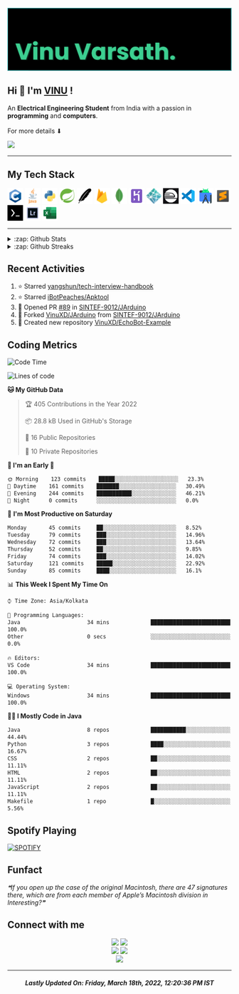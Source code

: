 [![banner](https://raw.githubusercontent.com/VinuXD/VinuXD/master/assets/banner.png)](https://vinuxd.github.io)

## **Hi 👋 I'm [VINU](https://vinuxd.github.io) !**

An **Electrical Engineering Student** from India with a passion in **programming** and **computers**.
<br/> <br/> For more details ⬇

<a href="https://VinuXD.github.io"><img src="https://img.shields.io/badge/website-000000?style=for-the-badge"></a>

---

## My Tech Stack

<div class="langs">

<img alt="C" width="35px" src="https://raw.githubusercontent.com/github/explore/f3e22f0dca2be955676bc70d6214b95b13354ee8/topics/c/c.png" >
<img alt="java" width="35px" src="https://raw.githubusercontent.com/github/explore/5b3600551e122a3277c2c5368af2ad5725ffa9a1/topics/java/java.png">
<img alt="python" width="35px" src="https://raw.githubusercontent.com/github/explore/80688e429a7d4ef2fca1e82350fe8e3517d3494d/topics/python/python.png">
<img alt="spring" width="35px" src="https://raw.githubusercontent.com/github/explore/80688e429a7d4ef2fca1e82350fe8e3517d3494d/topics/spring-boot/spring-boot.png" />
<img alt="maven" width="35px" src="https://raw.githubusercontent.com/VinuXD/VinuXD/master/assets/maven.png" />
<img alt="firebase" width="35px" src="https://raw.githubusercontent.com/github/explore/80688e429a7d4ef2fca1e82350fe8e3517d3494d/topics/firebase/firebase.png" />
<img alt="mongodb" width="35px" src="https://raw.githubusercontent.com/VinuXD/VinuXD/master/assets/mongodb.png" />
<img alt="heroku" width="35px" src="https://raw.githubusercontent.com/VinuXD/VinuXD/master/assets/heroku.png" />
<img alt="netlify" width="35px" src="https://raw.githubusercontent.com/VinuXD/VinuXD/master/assets/netlify.png" />
<img alt="railway" width="35px" src="https://raw.githubusercontent.com/VinuXD/VinuXD/master/assets/railway.png" />
<img alt="vscode" width="35px" src="https://raw.githubusercontent.com/VinuXD/VinuXD/master/assets/vscode.png" />
<img alt="android-studio" width="35px" src="https://raw.githubusercontent.com/VinuXD/VinuXD/master/assets/androidstudio.png" />
<img alt="sublime" width="35px" src="https://raw.githubusercontent.com/VinuXD/VinuXD/master/assets/sublime.png" />
<img alt="termux" width="35px" src="https://raw.githubusercontent.com/VinuXD/VinuXD/master/assets/termux.png" />
<img alt="lightroon" width="35px" src="https://raw.githubusercontent.com/VinuXD/VinuXD/master/assets/lightroom.png" />
<img alt="excel" width="35px" src="https://raw.githubusercontent.com/VinuXD/VinuXD/master/assets/excel.png" />

</div>

---

<details>
<summary>:zap: Github Stats</summary>
</br>
<p align="center"><a href=https://vinuxd.me><img src="https://github-readme-stats.vercel.app/api?username=vinuxd&hide=issues&show_icons=true&theme=chartreuse-dark&include_all_commits=true&count_private=true"/></a></p>
</details>

<details>
<summary>:zap: Github Streaks</summary>
 </br>
<p align="center"><a href=https://vinuxd.me><img src="http://github-readme-streak-stats.herokuapp.com?user=vinuxd&theme=chartreuse-dark&hide_border=false&date_format=j%20M%5B%20Y%5D"/></a></p>
</details>

## Recent Activities

<!--RECENT_ACTIVITY:start-->
1. ⭐ Starred [yangshun/tech-interview-handbook](https://github.com/yangshun/tech-interview-handbook)
2. ⭐ Starred [iBotPeaches/Apktool](https://github.com/iBotPeaches/Apktool)
3. 💪 Opened PR [#89](https://github.com/SINTEF-9012/JArduino/pull/89) in [SINTEF-9012/JArduino](https://github.com/SINTEF-9012/JArduino)
4. 🔱 Forked [VinuXD/JArduino](https://github.com/VinuXD/JArduino) from [SINTEF-9012/JArduino](https://github.com/SINTEF-9012/JArduino)
5. 📔 Created new repository [VinuXD/EchoBot-Example](https://github.com/VinuXD/EchoBot-Example)
<!--RECENT_ACTIVITY:end-->

## Coding Metrics

<!--START_SECTION:waka-->
![Code Time](http://img.shields.io/badge/Code%20Time%20since%2021/1/2022-121%20hrs%2046%20mins-blue?style=plastic&logo=Codepen)

![Lines of code](https://img.shields.io/badge/From%20Hello%20World%20I%27ve%20Written-63%20Thousand%20lines%20of%20code-blue)

**🐱 My GitHub Data** 

> 🏆 405 Contributions in the Year 2022
 > 
> 📦 28.8 kB Used in GitHub's Storage 
 > 
> 📜 16 Public Repositories 
 > 
> 🔑 10 Private Repositories  
 > 
**🥰 I'm an Early 🐤** 

```text
🌞 Morning    123 commits    █████░░░░░░░░░░░░░░░░░░░░   23.3% 
🌆 Daytime    161 commits    ███████░░░░░░░░░░░░░░░░░░   30.49% 
🌃 Evening    244 commits    ███████████░░░░░░░░░░░░░░   46.21% 
🌙 Night      0 commits      ░░░░░░░░░░░░░░░░░░░░░░░░░   0.0%
```
📅 **I'm Most Productive on Saturday** 

```text
Monday       45 commits     ██░░░░░░░░░░░░░░░░░░░░░░░   8.52% 
Tuesday      79 commits     ███░░░░░░░░░░░░░░░░░░░░░░   14.96% 
Wednesday    72 commits     ███░░░░░░░░░░░░░░░░░░░░░░   13.64% 
Thursday     52 commits     ██░░░░░░░░░░░░░░░░░░░░░░░   9.85% 
Friday       74 commits     ███░░░░░░░░░░░░░░░░░░░░░░   14.02% 
Saturday     121 commits    █████░░░░░░░░░░░░░░░░░░░░   22.92% 
Sunday       85 commits     ████░░░░░░░░░░░░░░░░░░░░░   16.1%
```


📊 **This Week I Spent My Time On** 

```text
⌚︎ Time Zone: Asia/Kolkata

💬 Programming Languages: 
Java                     34 mins             █████████████████████████   100.0% 
Other                    0 secs              ░░░░░░░░░░░░░░░░░░░░░░░░░   0.0%

🔥 Editors: 
VS Code                  34 mins             █████████████████████████   100.0%

💻 Operating System: 
Windows                  34 mins             █████████████████████████   100.0%
```

**🧑‍💻 I Mostly Code in Java** 

```text
Java                     8 repos             ███████████░░░░░░░░░░░░░░   44.44% 
Python                   3 repos             ████░░░░░░░░░░░░░░░░░░░░░   16.67% 
CSS                      2 repos             ██░░░░░░░░░░░░░░░░░░░░░░░   11.11% 
HTML                     2 repos             ██░░░░░░░░░░░░░░░░░░░░░░░   11.11% 
JavaScript               2 repos             ██░░░░░░░░░░░░░░░░░░░░░░░   11.11% 
Makefile                 1 repo              █░░░░░░░░░░░░░░░░░░░░░░░░   5.56%
```



<!--END_SECTION:waka-->

## Spotify Playing

[![SPOTIFY](https://spotifyxd.vercel.app/api/spotify?background_color=000000&border_color=00ff7f)](https://open.spotify.com/user/31a2knpxmuez2uo44wigmbqxjapy?si=ORyXsvpDQy6DNbodyG10lA)

## Funfact

<!--STARTS_HERE_QUOTE_README-->
<i>❝If you open up the case of the original Macintosh, there are 47 signatures there, which are from each member of Apple’s Macintosh division in Interesting?❞</i>
<!--ENDS_HERE_QUOTE_README-->

## Connect with me

<div align="center" class="first">
<a href="https://t.me/VinuXD"><img src="https://img.shields.io/badge/Telegram-2CA5E0?style=for-the-badge&logo=telegram&logoColor=white"></a>
<a href="mailto:vinuvarsath3@gmail.com"><img src="https://img.shields.io/badge/Gmail-D14836?style=for-the-badge&logo=gmail&logoColor=white"></a>
</div>

<div align="center" class="second">
<a href="https://dev.to/VinuXD"><img src="https://img.shields.io/badge/dev.to-0A0A0A?style=for-the-badge&logo=devdotto&logoColor=white"></a>
<a href="https://stackoverflow.com/users/17960559/vinuxd"><img src="https://img.shields.io/badge/StackOverFlow-orange?style=for-the-badge&logo=stackoverflow&logoColor=white"></a>
</div>

<div align="center" class="third">
<a href="https://VinuXD.github.io"><img src="https://img.shields.io/badge/website-000000?style=for-the-badge&logo=About.me&logoColor=white"></a>
</div>

---

<!--RECENT_ACTIVITY:last_update-->
<h5 align="center">Lastly Updated On: <b>Friday, March 18th, 2022, 12:20:36 PM IST</b></h5>
<!--RECENT_ACTIVITY:last_update_end-->
